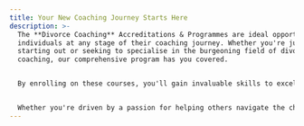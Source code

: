 ```yaml
---
title: Your New Coaching Journey Starts Here
description: >-
  The **Divorce Coaching** Accreditations & Programmes are ideal opportunities for
  individuals at any stage of their coaching journey. Whether you're just
  starting out or seeking to specialise in the burgeoning field of divorce
  coaching, our comprehensive program has you covered.


  By enrolling on these courses, you'll gain invaluable skills to excel as a Breakup and Divorce Coach while also acquiring the know-how to establish and expand a thriving coaching enterprise.


  Whether you're driven by a passion for helping others navigate the challenges of divorce or seeking to capitalise on the growing demand for specialized coaching services, Divorce Coaching Accreditations provides the comprehensive training and support you need to thrive in this rewarding and impactful field.
---
```

